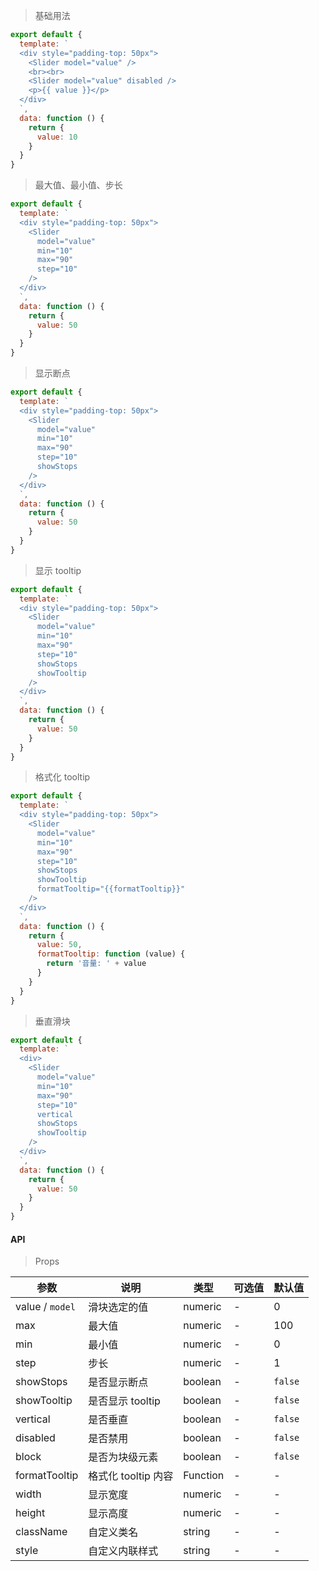> 基础用法

```js
export default {
  template: `
  <div style="padding-top: 50px">
    <Slider model="value" />
    <br><br>
    <Slider model="value" disabled />
    <p>{{ value }}</p>
  </div>
  `,
  data: function () {
    return {
      value: 10
    }
  }
}
```

> 最大值、最小值、步长

```js
export default {
  template: `
  <div style="padding-top: 50px">
    <Slider
      model="value"
      min="10"
      max="90"
      step="10"
    />
  </div>
  `,
  data: function () {
    return {
      value: 50
    }
  }
}
```

> 显示断点

```js
export default {
  template: `
  <div style="padding-top: 50px">
    <Slider
      model="value"
      min="10"
      max="90"
      step="10"
      showStops
    />
  </div>
  `,
  data: function () {
    return {
      value: 50
    }
  }
}
```

> 显示 tooltip

```js
export default {
  template: `
  <div style="padding-top: 50px">
    <Slider
      model="value"
      min="10"
      max="90"
      step="10"
      showStops
      showTooltip
    />
  </div>
  `,
  data: function () {
    return {
      value: 50
    }
  }
}
```

> 格式化 tooltip

```js
export default {
  template: `
  <div style="padding-top: 50px">
    <Slider
      model="value"
      min="10"
      max="90"
      step="10"
      showStops
      showTooltip
      formatTooltip="{{formatTooltip}}"
    />
  </div>
  `,
  data: function () {
    return {
      value: 50,
      formatTooltip: function (value) {
        return '音量: ' + value
      }
    }
  }
}
```

> 垂直滑块

```js
export default {
  template: `
  <div>
    <Slider
      model="value"
      min="10"
      max="90"
      step="10"
      vertical
      showStops
      showTooltip
    />
  </div>
  `,
  data: function () {
    return {
      value: 50
    }
  }
}
```

#### API

> Props

参数 | 说明 | 类型 | 可选值 | 默认值
---|---|---|---|---
value / `model` | 滑块选定的值 | numeric | - | 0
max | 最大值 | numeric | - | 100
min | 最小值 | numeric | - | 0
step | 步长 | numeric | - | 1
showStops | 是否显示断点 | boolean | - | `false`
showTooltip | 是否显示 tooltip | boolean | - | `false`
vertical | 是否垂直 | boolean | - | `false`
disabled | 是否禁用 | boolean | - | `false`
block | 是否为块级元素 | boolean | - | `false`
formatTooltip | 格式化 tooltip 内容 | Function | - | -
width | 显示宽度 | numeric | - | -
height | 显示高度 | numeric | - | -
className | 自定义类名 | string | - | -
style | 自定义内联样式 | string | - | -